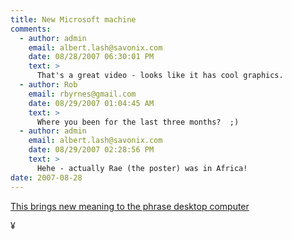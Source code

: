 ```yaml
---
title: New Microsoft machine
comments:
  - author: admin
    email: albert.lash@savonix.com
    date: 08/28/2007 06:30:01 PM
    text: >
      That's a great video - looks like it has cool graphics.
  - author: Rob
    email: rbyrnes@gmail.com
    date: 08/29/2007 01:04:45 AM
    text: >
      Where you been for the last three months?  ;)
  - author: admin
    email: albert.lash@savonix.com
    date: 08/29/2007 02:28:56 PM
    text: >
      Hehe - actually Rae (the poster) was in Africa!
date: 2007-08-28
---
```

<a href="http://link.brightcove.com/services/player/bcpid932579976?bctid=933742930">This brings new meaning to the phrase desktop computer</a>

¥

